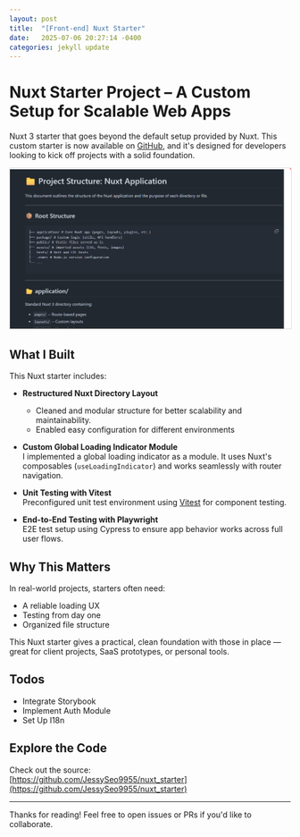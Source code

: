 ```yaml
---
layout: post
title:  "[Front-end] Nuxt Starter"
date:   2025-07-06 20:27:14 -0400
categories: jekyll update
---
```

# Nuxt Starter Project – A Custom Setup for Scalable Web Apps

Nuxt 3 starter that goes beyond the default setup provided by Nuxt. 
This custom starter is now available on [GitHub](https://github.com/JessySeo9955/nuxt_starter), 
and it's designed for developers looking to kick off projects with a solid foundation.

<img style="max-width: 100%; border: 1px solid #ddd" src="https://raw.githubusercontent.com/JessySeo9955/nuxt_starter/main/.github/images/structure.png" />

## What I Built

This Nuxt starter includes:

- **Restructured Nuxt Directory Layout**  
  - Cleaned and modular structure for better scalability and maintainability.
  - Enabled easy configuration for different environments

- **Custom Global Loading Indicator Module**  
  I implemented a global loading indicator as a module. It uses Nuxt's composables (`useLoadingIndicator`) and works seamlessly with router navigation.

- **Unit Testing with Vitest**  
  Preconfigured unit test environment using [Vitest](https://vitest.dev/) for component testing.

- **End-to-End Testing with Playwright**  
  E2E test setup using Cypress to ensure app behavior works across full user flows.


## Why This Matters

In real-world projects, starters often need:
- A reliable loading UX
- Testing from day one
- Organized file structure

This Nuxt starter gives a practical, clean foundation with those in place — great for client projects, SaaS prototypes, or personal tools.

## Todos
- Integrate Storybook 
- Implement Auth Module
- Set Up I18n

## Explore the Code

Check out the source:  
[https://github.com/JessySeo9955/nuxt_starter](https://github.com/JessySeo9955/nuxt_starter)

---

Thanks for reading! Feel free to open issues or PRs if you'd like to collaborate.
